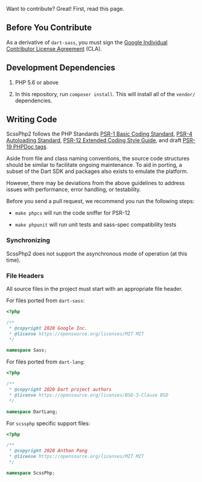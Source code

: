 Want to contribute? Great! First, read this page.

## Before You Contribute

As a derivative of `dart-sass`, you must sign the [Google Individual Contributor
License Agreement][cla] (CLA).

[cla]: https://cla.developers.google.com/about/google-individual

## Development Dependencies

1. PHP 5.6 or above

2. In this repository, run `composer install`. This will install all of the
   `vendor/` dependencies.

## Writing Code

ScssPhp2 follows the PHP Standards [PSR-1 Basic Coding Standard][psr1], [PSR-4 Autoloading Standard][psr4], [PSR-12 Extended Coding Style Guide][psr12],
and draft [PSR-19 PHPDoc tags][psr19].

[psr1]: https://github.com/php-fig/fig-standards/blob/master/accepted/PSR-1-basic-coding-standard.md
[psr4]: https://github.com/php-fig/fig-standards/blob/master/accepted/PSR-4-autoloader-meta.md
[psr12]: https://github.com/php-fig/fig-standards/blob/master/accepted/PSR-12-extended-coding-style-guide.md
[psr19]: https://github.com/php-fig/fig-standards/blob/master/proposed/phpdoc-tags.md

Aside from file and class naming conventions, the source code structures should
be similar to facilitate ongoing maintenance. To aid in porting, a subset of the
Dart SDK and packages also exists to emulate the platform.

However, there may be deviations from the above guidelines to address issues
with performance, error handling, or testability.

Before you send a pull request, we recommend you run the following steps:

* `make phpcs` will run the code sniffer for PSR-12

* `make phpunit` will run unit tests and sass-spec compatibility tests

### Synchronizing

ScssPhp2 does not support the asynchronous mode of operation (at this time).

### File Headers

All source files in the project must start with an appropriate file header.

For files ported from `dart-sass`:
```php
<?php

/**
 * @copyright 2020 Google Inc.
 * @license https://opensource.org/licenses/MIT MIT
 */

namespace Sass;
```

For files ported from `dart-lang`:
```php
<?php

/**
 * @copyright 2020 Dart project authors
 * @license https://opensource.org/licenses/BSD-3-Clause BSD
 */

namespace DartLang;
```

For `scssphp` specific support files:
```php
<?php

/**
 * @copyright 2020 Anthon Pang
 * @license https://opensource.org/licenses/MIT MIT
 */

namespace ScssPhp;
```
